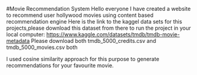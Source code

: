 #Movie Recommendation System
Hello everyone I have created a website to recommend user hollywood movies using content based recommendation engine
Here is the link to the kaggel data sets for this projects,please download this dataset from there to run the project in your local computer:
https://www.kaggle.com/datasets/tmdb/tmdb-movie-metadata
Please download both tmdb_5000_credits.csv and tmdb_5000_movies.csv both

I used cosine similarity approach for this purpose to generate recommendations for your favourite movie.
